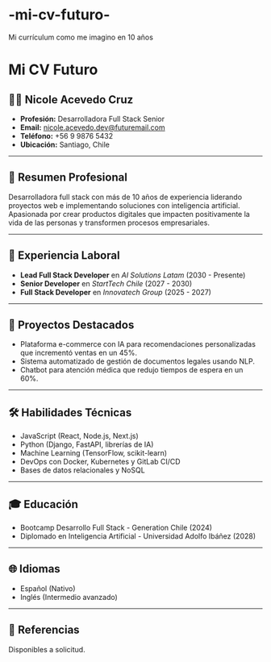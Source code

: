 # -mi-cv-futuro-
Mi currículum como me imagino en 10 años
# Mi CV Futuro

## 👩‍💻 Nicole Acevedo Cruz
- **Profesión:** Desarrolladora Full Stack Senior
- **Email:** nicole.acevedo.dev@futuremail.com
- **Teléfono:** +56 9 9876 5432
- **Ubicación:** Santiago, Chile

---

## 📝 Resumen Profesional
Desarrolladora full stack con más de 10 años de experiencia liderando proyectos web e implementando soluciones con inteligencia artificial. Apasionada por crear productos digitales que impacten positivamente la vida de las personas y transformen procesos empresariales.

---

## 💼 Experiencia Laboral
- **Lead Full Stack Developer** en *AI Solutions Latam* (2030 - Presente)
- **Senior Developer** en *StartTech Chile* (2027 - 2030)
- **Full Stack Developer** en *Innovatech Group* (2025 - 2027)

---

## 🚀 Proyectos Destacados
- Plataforma e-commerce con IA para recomendaciones personalizadas que incrementó ventas en un 45%.
- Sistema automatizado de gestión de documentos legales usando NLP.
- Chatbot para atención médica que redujo tiempos de espera en un 60%.

---

## 🛠 Habilidades Técnicas
- JavaScript (React, Node.js, Next.js)
- Python (Django, FastAPI, librerías de IA)
- Machine Learning (TensorFlow, scikit-learn)
- DevOps con Docker, Kubernetes y GitLab CI/CD
- Bases de datos relacionales y NoSQL

---

## 🎓 Educación
- Bootcamp Desarrollo Full Stack - Generation Chile (2024)
- Diplomado en Inteligencia Artificial - Universidad Adolfo Ibáñez (2028)

---

## 🌐 Idiomas
- Español (Nativo)
- Inglés (Intermedio avanzado)

---

## 📇 Referencias
Disponibles a solicitud.

